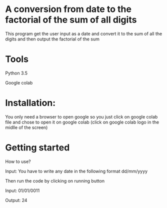 # A conversion from date to the factorial of the sum of all digits
This program get the user input as a date and  convert it to the sum of all the digits and then output the factorial of the sum

# Tools
Python 3.5

Google colab

# Installation:
You only need a browser to open google so you just click on google colab file and chose to open it on google colab (click on google colab logo in the midlle of the screen)

# Getting started
How to use?

Input: You have to write any date in the following format dd/mm/yyyy

Then run the code by clicking on running button

Input: 01/01/0011

Output: 24
